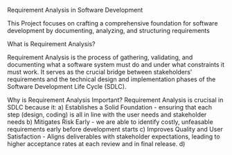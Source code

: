 Requirement Analysis in Software Development

 This Project focuses on crafting a comprehensive foundation for software development by documenting, analyzing, and structuring requirements

What is Requirement Analysis?

  Requirement Analysis is the process of gathering, validating, and documenting what a software system must do and under what constraints it must work. It serves as the crucial bridge between stakeholders' requirements and the technical design and implementation phases of the Software Development Life Cycle (SDLC). 

Why is Requirement Analysis Important?
Requirement Analysis is crucisal in SDLC because it:
  a) Establishes a Solid Foundation - ensuring that each step (design, coding) is all in line with the user needs and stakeholder needs
  b) Mitigates Risk Early - we are able to identify costly, unfeasable requirements early before development starts
  c) Improves Quality and User Satisfaction - Aligns deliverables with stakeholder expectations, leading to higher acceptance rates at each review and in final release.
  d) 
